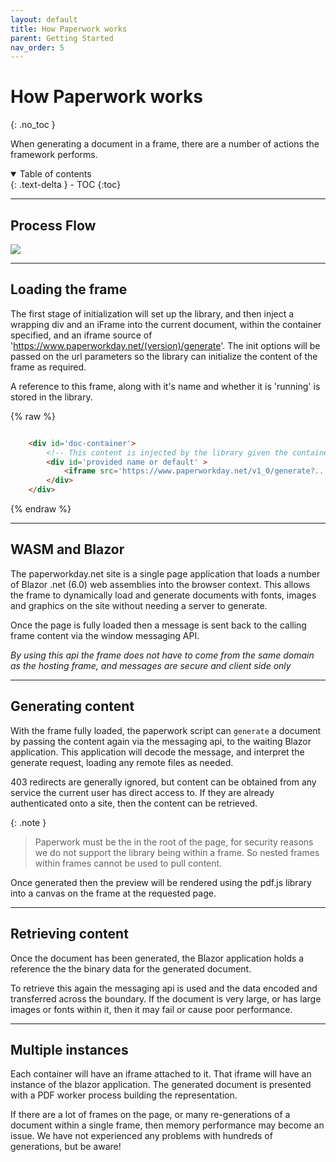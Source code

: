 ```yaml
---
layout: default
title: How Paperwork works
parent: Getting Started
nav_order: 5
---
```


# How Paperwork works
{: .no_toc }

When generating a document in a frame, there are a number of actions the framework performs.

<details open markdown="block">
  <summary>
    Table of contents
  </summary>
  {: .text-delta }
- TOC
{:toc}
</details>

---

## Process Flow

![](https://www.paperworkday.info/assets/processslide.png)

---
## Loading the frame

The first stage of initialization will set up the library, and then inject a wrapping div and an iFrame into the current document, within the container specified, and an iframe source of 'https://www.paperworkday.net/(version)/generate'. 
The init options will be passed on the url parameters so the library can initialize the content of the frame as required.

A reference to this frame, along with it's name and whether it is 'running' is stored in the library.

{% raw %}
```html

    <div id='doc-container'>
        <!-- This content is injected by the library given the container #doc-container -->
        <div id='provided name or default' >
            <iframe src='https://www.paperworkday.net/v1_0/generate?....' style='width and height etc.' ></iframe>
        </div>
    </div>

```
{% endraw %}

---

## WASM and Blazor

The paperworkday.net site is a single page application that loads a number of Blazor .net (6.0) web assemblies into the browser context. This allows the frame to dynamically load and generate documents with fonts, images and graphics on the site without needing a server to generate.

Once the page is fully loaded then a message is sent back to the calling frame content via the window messaging API.

*By using this api the frame does not have to come from the same domain as the hosting frame, and messages are secure and client side only*

---

## Generating content 

With the frame fully loaded, the paperwork script can `generate` a document by passing the content again via the messaging api, to the waiting Blazor application. 
This application will decode the message, and interpret the generate request, loading any remote files as needed.

403 redirects are generally ignored, but content can be obtained from any service the current user has direct access to. If they are already authenticated onto a site, then the content can be retrieved.

{: .note }
> Paperwork must be the in the root of the page, for security reasons we do not support the library being within a frame.
> So nested frames within frames cannot be used to pull content.

Once generated then the preview will be rendered using the pdf.js library into a canvas on the frame at the requested page.

---

## Retrieving content

Once the document has been generated, the Blazor application holds a reference the the binary data for the generated document.

To retrieve this again the messaging api is used and the data encoded and transferred across the boundary. If the document is very large, or has large images or fonts within it, then it may fail or cause poor performance.

---

## Multiple instances

Each container will have an iframe attached to it. That iframe will have an instance of the blazor application. The generated document is presented with a PDF worker process building the representation.

If there are a lot of frames on the page, or many re-generations of a document within a single frame, then memory performance may become an issue. We have not experienced any problems with hundreds of generations, but be aware!
